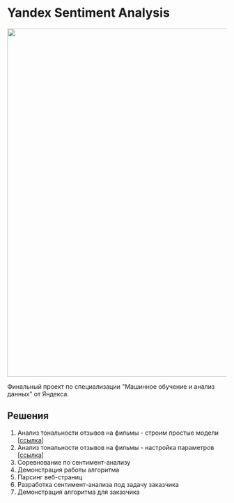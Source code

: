 # Yandex Sentiment Analysis

<p align="center"> 
<img src="https://hsto.org/files/646/f8f/375/646f8f375e71400ab535734dc6ce9f4e.jpg" width="800">
</p>

Финальный проект по специализации "Машинное обучение и анализ данных" от Яндекса.

## Решения

1. Анализ тональности отзывов на фильмы - строим простые модели [[ссылка](https://github.com/SergeyShk/Yandex-Sentiment-Analysis/blob/master/1.%20%D0%90%D0%BD%D0%B0%D0%BB%D0%B8%D0%B7%20%D1%82%D0%BE%D0%BD%D0%B0%D0%BB%D1%8C%D0%BD%D0%BE%D1%81%D1%82%D0%B8%20%D0%BE%D1%82%D0%B7%D1%8B%D0%B2%D0%BE%D0%B2%20%D0%BD%D0%B0%20%D1%84%D0%B8%D0%BB%D1%8C%D0%BC%D1%8B%20-%20%D1%81%D1%82%D1%80%D0%BE%D0%B8%D0%BC%20%D0%BF%D1%80%D0%BE%D1%81%D1%82%D1%8B%D0%B5%20%D0%BC%D0%BE%D0%B4%D0%B5%D0%BB%D0%B8/Week%201.ipynb)]
2. Анализ тональности отзывов на фильмы - настройка параметров [[ссылка](https://github.com/SergeyShk/Yandex-Sentiment-Analysis/blob/master/2.%20%D0%90%D0%BD%D0%B0%D0%BB%D0%B8%D0%B7%20%D1%82%D0%BE%D0%BD%D0%B0%D0%BB%D1%8C%D0%BD%D0%BE%D1%81%D1%82%D0%B8%20%D0%BE%D1%82%D0%B7%D1%8B%D0%B2%D0%BE%D0%B2%20%D0%BD%D0%B0%20%D1%84%D0%B8%D0%BB%D1%8C%D0%BC%D1%8B%20-%20%D0%BD%D0%B0%D1%81%D1%82%D1%80%D0%BE%D0%B9%D0%BA%D0%B0%20%D0%BF%D0%B0%D1%80%D0%B0%D0%BC%D0%B5%D1%82%D1%80%D0%BE%D0%B2/Week%202.ipynb)]
3. Соревнование по сентимент-анализу
4. Демонстрация работы алгоритма
5. Парсинг веб-страниц
6. Разработка сентимент-анализа под задачу заказчика
7. Демонстрация алгоритма для заказчика
